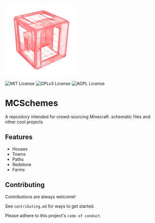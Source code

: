 
![Logo](https://raw.githubusercontent.com/midikeyboard/MCschemes/main/mcslogo_236x236.png)

![MIT License](https://img.shields.io/badge/Schematics-3-ff69b4)
![GPLv3 License](https://img.shields.io/badge/Saves-0-informational)
![AGPL License](https://img.shields.io/badge/Creators-3-critical)


# MCSchemes

A repository intended for crowd-sourcing Minecraft .schematic files and other cool projects



## Features

- Houses
- Towns
- Paths
- Redstone
- Farms



## Contributing

Contributions are always welcome!

See `contributing.md` for ways to get started.

Please adhere to this project's `code of conduct`.
